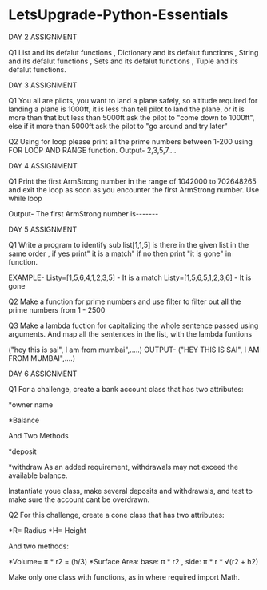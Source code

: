 # LetsUpgrade-Python-Essentials                                                                                                                                                                                                                                                                                                                                              
DAY 2 ASSIGNMENT
                                                                                                                                                                           
Q1 List and its defalut functions , Dictionary and its defalut functions , String and its defalut functions , Sets and its defalut functions , Tuple and its defalut functions.



DAY 3 ASSIGNMENT

Q1 You all are pilots, you want to land a plane safely, so altitude required for landing a plane is 1000ft, it is less than tell pilot to land the plane, or it is more than that but less than 5000ft ask the pilot to "come down to 1000ft", else if it more than 5000ft ask the pilot to "go around and try later"

Q2 Using for loop please print all the prime numbers between 1-200 using FOR LOOP AND RANGE function.
Output-
2,3,5,7....



DAY 4 ASSIGNMENT

Q1 Print the first ArmStrong number in the range of 1042000 to 702648265 and exit the loop as soon as you encounter the first ArmStrong number.
Use while loop

Output-
The first ArmStrong number is-------



DAY 5 ASSIGNMENT

Q1 Write a program to identify sub list[1,1,5] is there in the given list in the same order , if yes print" it is a match" if no then print "it is gone" in function.

EXAMPLE-
Listy=[1,5,6,4,1,2,3,5] - It is a match
Listy=[1,5,6,5,1,2,3,6] - It is gone

Q2 Make a function for prime numbers and use filter to filter out all the prime numbers from 1 - 2500

Q3 Make a lambda fuction for capitalizing the whole sentence passed using arguments. And map all the sentences in the list, with the lambda funtions

("hey this is sai", I am from mumbai",.....)
OUTPUT-
("HEY THIS IS SAI", I AM FROM MUMBAI",....)



DAY 6 ASSIGNMENT

Q1 For a challenge, create a bank account class that has two attributes:

*owner name

*Balance

And Two Methods

*deposit

*withdraw
As an added requirement, withdrawals may not exceed the available balance.

Instantiate youe class, make several deposits and withdrawals, and test to make sure the account cant be overdrawn.


Q2 For this challenge, create a cone class that has two attributes:

*R= Radius
*H= Height

And two methods:

*Volume= π * r2 = (h/3)
*Surface Area: base: π * r2 , side: π * r * √(r2 + h2)

Make only one class with functions, as in where required import Math.
